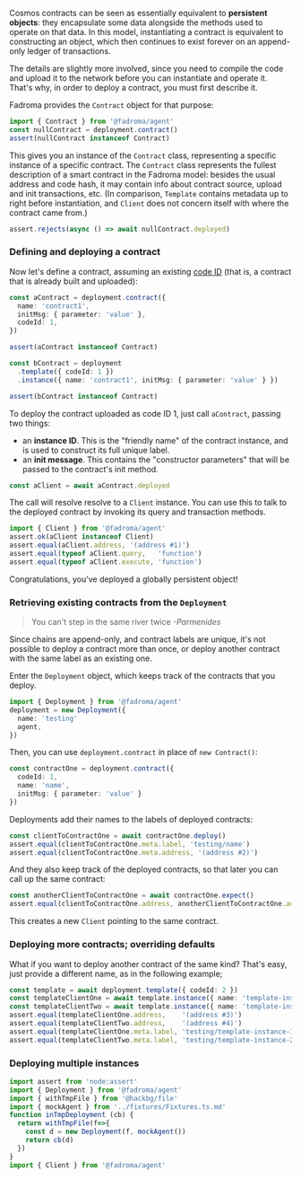 Cosmos contracts can be seen as essentially equivalent to **persistent objects**:
they encapsulate some data alongside the methods used to operate on that data.
In this model, instantiating a contract is equivalent to constructing an object,
which then continues to exist forever on an append-only ledger of transactions.

The details are slightly more involved, since you need to compile the code and
upload it to the network before you can instantiate and operate it. That's why,
in order to deploy a contract, you must first describe it.

Fadroma provides the `Contract` object for that purpose:

```typescript
import { Contract } from '@fadroma/agent'
const nullContract = deployment.contract()
assert(nullContract instanceof Contract)
```

This gives you an instance of the `Contract` class, representing a specific instance of a
specific contract. The `Contract` class represents the fullest description of a smart contract
in the Fadroma model: besides the usual address and code hash, it may contain info about
contract source, upload and init transactions, etc. (In comparison, `Template` contains metadata
up to right before instantiation, and `Client` does not concern itself with where the contract
came from.)

```typescript
assert.rejects(async () => await nullContract.deployed)
```

### Defining and deploying a contract

Now let's define a contract, assuming an existing [code ID](./core-code.spec.ts.md)
(that is, a contract that is already built and uploaded):

```typescript
const aContract = deployment.contract({
  name: 'contract1',
  initMsg: { parameter: 'value' },
  codeId: 1,
})

assert(aContract instanceof Contract)

const bContract = deployment
  .template({ codeId: 1 })
  .instance({ name: 'contract1', initMsg: { parameter: 'value' } })

assert(bContract instanceof Contract)
```

To deploy the contract uploaded as code ID 1, just call `aContract`, passing two things:
* an **instance ID**. This is the "friendly name" of the contract instance,
  and is used to construct its full unique label.
* an **init message**. This contains the "constructor parameters" that will be passed to the
  contract's init method.

```typescript
const aClient = await aContract.deployed
```

The call will resolve resolve to a `Client` instance. You can use this to talk to the deployed
contract by invoking its query and transaction methods.

```typescript
import { Client } from '@fadroma/agent'
assert.ok(aClient instanceof Client)
assert.equal(aClient.address, '(address #1)')
assert.equal(typeof aClient.query,   'function')
assert.equal(typeof aClient.execute, 'function')
```

Congratulations, you've deployed a globally persistent object!

### Retrieving existing contracts from the `Deployment`

> You can't step in the same river twice
> *-Parmenides*

Since chains are append-only, and contract labels are unique,
it's not possible to deploy a contract more than once, or
deploy another contract with the same label as an existing one.

Enter the `Deployment` object, which keeps track of the contracts that you deploy.

```typescript
import { Deployment } from '@fadroma/agent'
deployment = new Deployment({
  name: 'testing'
  agent,
})
```

Then, you can use `deployment.contract` in place of `new Contract()`:

```typescript
const contractOne = deployment.contract({
  codeId: 1,
  name: 'name',
  initMsg: { parameter: 'value' }
})
```

Deployments add their names to the labels of deployed contracts:

```typescript
const clientToContractOne = await contractOne.deploy()
assert.equal(clientToContractOne.meta.label, 'testing/name')
assert.equal(clientToContractOne.meta.address, '(address #2)')
```

And they also keep track of the deployed contracts, so that later you
can call up the same contract:

```typescript
const anotherClientToContractOne = await contractOne.expect()
assert.equal(clientToContractOne.address, anotherClientToContractOne.address)
```

This creates a new `Client` pointing to the same contract.

### Deploying more contracts; overriding defaults

What if you want to deploy another contract of the same kind?
That's easy, just provide a different name, as in the following example;

```typescript
const template = await deployment.template({ codeId: 2 })
const templateClientOne = await template.instance({ name: 'template-instance-1', initMsg: {} })
const templateClientTwo = await template.instance({ name: 'template-instance-2', initMsg: {} })
assert.equal(templateClientOne.address,    '(address #3)')
assert.equal(templateClientTwo.address,    '(address #4)')
assert.equal(templateClientOne.meta.label, 'testing/template-instance-1')
assert.equal(templateClientTwo.meta.label, 'testing/template-instance-2')
```

### Deploying multiple instances

```typescript
import assert from 'node:assert'
import { Deployment } from '@fadroma/agent'
import { withTmpFile } from '@hackbg/file'
import { mockAgent } from '../fixtures/Fixtures.ts.md'
function inTmpDeployment (cb) {
  return withTmpFile(f=>{
    const d = new Deployment(f, mockAgent())
    return cb(d)
  })
}
import { Client } from '@fadroma/agent'
```

